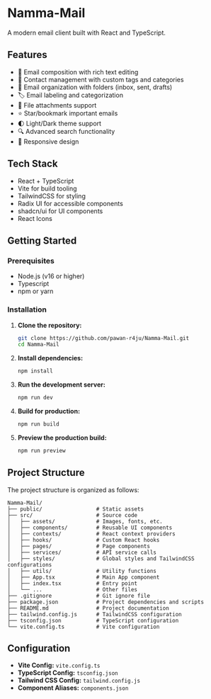 # Namma-Mail

A modern email client built with React and TypeScript.

## Features

- 📧 Email composition with rich text editing
- 👥 Contact management with custom tags and categories
- 📁 Email organization with folders (inbox, sent, drafts)
- 🏷️ Email labeling and categorization
- 📎 File attachments support
- ⭐ Star/bookmark important emails
- 🌓 Light/Dark theme support
- 🔍 Advanced search functionality
- 📱 Responsive design

## Tech Stack

- React + TypeScript
- Vite for build tooling
- TailwindCSS for styling
- Radix UI for accessible components
- shadcn/ui for UI components
- React Icons

## Getting Started

### Prerequisites

- Node.js (v16 or higher)
- Typescript
- npm or yarn

### Installation

1. **Clone the repository:**
    ```sh
    git clone https://github.com/pawan-r4ju/Namma-Mail.git
    cd Namma-Mail
    ```

2. **Install dependencies:**
    ```sh
    npm install
    ```

3. **Run the development server:**
    ```sh
    npm run dev
    ```

4. **Build for production:**
    ```sh
    npm run build
    ```

5. **Preview the production build:**
    ```sh
    npm run preview
    ```

## Project Structure

The project structure is organized as follows:

```
Namma-Mail/
├── public/                 # Static assets
├── src/                    # Source code
│   ├── assets/             # Images, fonts, etc.
│   ├── components/         # Reusable UI components
│   ├── contexts/           # React context providers
│   ├── hooks/              # Custom React hooks
│   ├── pages/              # Page components
│   ├── services/           # API service calls
│   ├── styles/             # Global styles and TailwindCSS configurations
│   ├── utils/              # Utility functions
│   ├── App.tsx             # Main App component
│   ├── index.tsx           # Entry point
│   └── ...                 # Other files
├── .gitignore              # Git ignore file
├── package.json            # Project dependencies and scripts
├── README.md               # Project documentation
├── tailwind.config.js      # TailwindCSS configuration
├── tsconfig.json           # TypeScript configuration
└── vite.config.ts          # Vite configuration
```

## Configuration
- **Vite Config:** `vite.config.ts`
- **TypeScript Config:** `tsconfig.json`
- **Tailwind CSS Config:** `tailwind.config.js`
- **Component Aliases:** `components.json`


